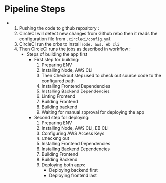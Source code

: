 # Pipeline Steps

-
    1. Pushing the code to github repository :
    2. CircleCI will detect new changes from Github rebo then it reads the configuration file from `.circleci/config.yml`
    2. CircleCI  run the orbs to install `node, aws, eb cli`
    3. Then CircleCI  runs the jobs as described in workflow :
        - Steps of building the app first
            - First step for building: 
                1. Preparing ENV
                2. Installing Node, AWS CLI
                3. Then Checkout step used to check out source code to the configured path
                4. Installing Frontend Dependencies 
                5. Installing Backend Dependencies
                6. Linting Frontend
                7. Building Frontend
                8. Building backend
                9. Waiting for manual approval for deploying the app
            - Second step for deploying: 
                1. Preparing ENV
                2. Installing Node, AWS CLI, EB CLI
                3. Configuring AWS Access Keys
                4. Checking out
                5. Installing Frontend Dependencies
                6. Installing Backend Dependencies
                7. Building Frontend
                8. Building Backend
                9. Deploying both apps:
                    - Deploying backend first
                    - Deploying frontend last


